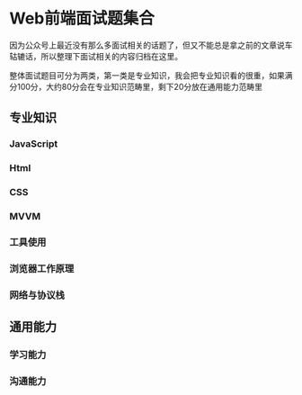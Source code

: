 # Web前端面试题集合

因为公众号上最近没有那么多面试相关的话题了，但又不能总是拿之前的文章说车轱辘话，所以整理下面试相关的内容归档在这里。

整体面试题目可分为两类，第一类是专业知识，我会把专业知识看的很重，如果满分100分，大约80分会在专业知识范畴里，剩下20分放在通用能力范畴里

## 专业知识

### JavaScript

### Html

### CSS

### MVVM

### 工具使用

### 浏览器工作原理

### 网络与协议栈

## 通用能力

### 学习能力

### 沟通能力
